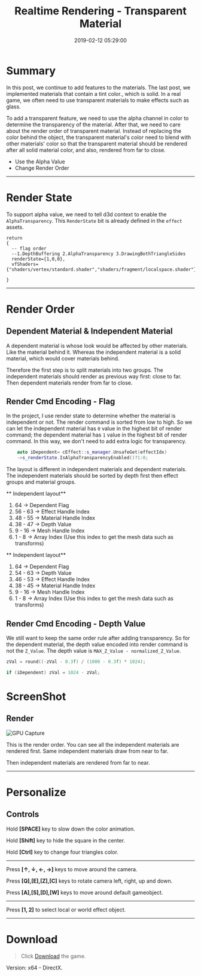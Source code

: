 ﻿---
title: Realtime Rendering - Transparent Material
date: 2019-02-12 05:29:00
tags: 
- Entertainment Arts Engineering 
- Realtime Rendering
- EAE 6900 
categories: 
- Game Engine
- Realtime Rendering
thumbnail: https://chenmi-ink-1252570167.cos.na-siliconvalley.myqcloud.com/EAE6320/RTR005.gif
toc: true
---

# Summary 

In this post, we continue to add features to the materials.  The last post, we implemented materials that contain a tint color., which is solid. In a real game, we often need to use transparent materials to make effects such as glass. 

<!--more--> 


To add a transparent feature, we need to use the alpha channel in color to determine the transparency of the material. After that, we need to care about the render order of transparent material. Instead of replacing the color behind the object, the transparent material's color need to blend with other materials' color so that the transparent material should be rendered after all solid material color, and also, rendered from far to close.

- Use the Alpha Value
- Change Render Order

---

# Render State


To support alpha value, we need to tell d3d context to enable the `AlphaTransparency`. This `RenderState` bit is already defined in the `effect` assets.

```
return
{
  -- flag order 
  --1.DepthBuffering 2.AlphaTransparency 3.DrawingBothTriangleSides
  renderState={1,0,0},
  vfShaders={"shaders/vertex/standard.shader","shaders/fragment/localspace.shader"},

}
```

---


# Render Order

## Dependent Material & Independent Material

A dependent material is whose look would be affected by other materials. Like the material behind it.  Whereas the independent material is a solid material, which would cover materials behind.

Therefore the first step is to split materials into two groups. The independent materials should render as previous way first: close to far. Then dependent materials render from far to close. 



## Render Cmd Encoding - Flag

In the project, I use render state to determine whether the material is independent or not. The render command is sorted from low to high. So we can let the independent material has `0` value in the highest bit of render command; the dependent material has `1` value in the highest bit of render command.  In this way, we don't need to add extra logic for transparency.

``` C++
    auto iDependent= cEffect::s_manager.UnsafeGet(effectIdx)
    ->s_renderState.IsAlphaTransparencyEnabled()?1:0;
```

The layout is different in independent materials and dependent materials.  The independent materials should be sorted by depth first then effect groups and material groups.

** Independent layout**

1.  64 ->  Dependent Flag
1. 56 - 63 -> Effect Handle Index
1. 48 - 55 -> Material Handle Index
2. 38 - 47 -> Depth Value
1. 9 - 16 -> Mesh Handle Index
1. 1 - 8 -> Array Index (Use this index to get the mesh data such as transforms)


** Independent layout**

1.  64 ->  Dependent Flag
2. 54 - 63 -> Depth Value
3. 46 - 53 -> Effect Handle Index
4. 38 - 45 -> Material Handle Index
5. 9 - 16 -> Mesh Handle Index
6. 1 - 8 -> Array Index (Use this index to get the mesh data such as transforms)

## Render Cmd Encoding - Depth Value


We still want to keep the same order rule after adding transparency. So for the dependent material, the depth value encoded into render command is not the `Z_Value`. The depth value is `MAX_Z_Value - normalized_Z_Value`.

``` C++
zVal = round((-zVal - 0.3f) / (1000 - 0.3f) * 1024);

if (iDependent) zVal = 1024 - zVal;
```





# ScreenShot

## Render

![GPU Capture](https://chenmi-ink-1252570167.cos.na-siliconvalley.myqcloud.com/EAE6320/RTR005.gif)


This is the render order. You can see all the independent materials are rendered first. Same independent materials draw from near to far.

Then independent materials are rendered from far to near.

---

# Personalize

## Controls

Hold **[SPACE]** key to slow down the color animation. 

Hold **[Shift]** key to hide the square in the center.

Hold **[Ctrl]** key to change four triangles color.

---

Press **[↑, ↓, ←, →]** keys to move around the camera. 

Press **[Q],[E],[Z],[C]** keys to rotate camera left, right, up and down.

Press **[A],[S],[D],[W]** keys to move around default gameobject.

---

Press **[1, 2]** to select local or world effect object. 


***
 



# Download

> Click [Download](https://chenmi-ink-1252570167.cos.na-siliconvalley.myqcloud.com/EAE6320/RTR05_New.zip) the game.

Version: x64 - DirectX.




